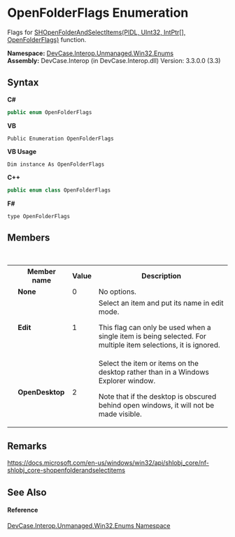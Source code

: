 # OpenFolderFlags Enumeration
 

Flags for <a href="M_DevCase_Interop_Unmanaged_Win32_NativeMethods_SHOpenFolderAndSelectItems">SHOpenFolderAndSelectItems(PIDL, UInt32, IntPtr[], OpenFolderFlags)</a> function.

**Namespace:**&nbsp;<a href="N_DevCase_Interop_Unmanaged_Win32_Enums">DevCase.Interop.Unmanaged.Win32.Enums</a><br />**Assembly:**&nbsp;DevCase.Interop (in DevCase.Interop.dll) Version: 3.3.0.0 (3.3)

## Syntax

**C#**<br />
``` C#
public enum OpenFolderFlags
```

**VB**<br />
``` VB
Public Enumeration OpenFolderFlags
```

**VB Usage**<br />
``` VB Usage
Dim instance As OpenFolderFlags
```

**C++**<br />
``` C++
public enum class OpenFolderFlags
```

**F#**<br />
``` F#
type OpenFolderFlags
```


## Members
&nbsp;<table><tr><th></th><th>Member name</th><th>Value</th><th>Description</th></tr><tr><td /><td target="F:DevCase.Interop.Unmanaged.Win32.Enums.OpenFolderFlags.None">**None**</td><td>0</td><td>No options.</td></tr><tr><td /><td target="F:DevCase.Interop.Unmanaged.Win32.Enums.OpenFolderFlags.Edit">**Edit**</td><td>1</td><td>Select an item and put its name in edit mode. 

 This flag can only be used when a single item is being selected. For multiple item selections, it is ignored.</td></tr><tr><td /><td target="F:DevCase.Interop.Unmanaged.Win32.Enums.OpenFolderFlags.OpenDesktop">**OpenDesktop**</td><td>2</td><td>Select the item or items on the desktop rather than in a Windows Explorer window. 

 Note that if the desktop is obscured behind open windows, it will not be made visible.</td></tr></table>

## Remarks
<a href="https://docs.microsoft.com/en-us/windows/win32/api/shlobj_core/nf-shlobj_core-shopenfolderandselectitems" target="_blank">https://docs.microsoft.com/en-us/windows/win32/api/shlobj_core/nf-shlobj_core-shopenfolderandselectitems</a>

## See Also


#### Reference
<a href="N_DevCase_Interop_Unmanaged_Win32_Enums">DevCase.Interop.Unmanaged.Win32.Enums Namespace</a><br />